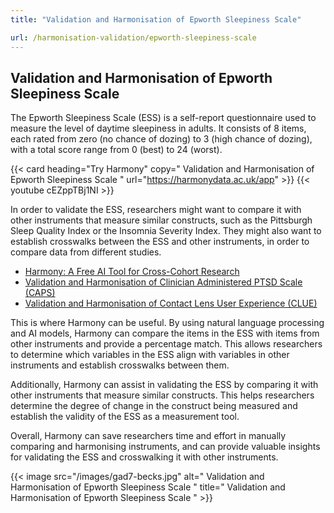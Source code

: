 ```yaml
---
title: "Validation and Harmonisation of Epworth Sleepiness Scale"

url: /harmonisation-validation/epworth-sleepiness-scale
---
```


## Validation and Harmonisation of Epworth Sleepiness Scale

The Epworth Sleepiness Scale (ESS) is a self-report questionnaire used to measure the level of daytime sleepiness in adults. It consists of 8 items, each rated from zero (no chance of dozing) to 3 (high chance of dozing), with a total score range from 0 (best) to 24 (worst).

{{< card heading="Try Harmony" copy=" Validation and Harmonisation of Epworth Sleepiness Scale " url="https://harmonydata.ac.uk/app" >}}
{{< youtube cEZppTBj1NI >}}

In order to validate the ESS, researchers might want to compare it with other instruments that measure similar constructs, such as the Pittsburgh Sleep Quality Index or the Insomnia Severity Index. They might also want to establish crosswalks between the ESS and other instruments, in order to compare data from different studies.

* [Harmony: A Free AI Tool for Cross-Cohort Research](/item-harmonisation/harmony-a-free-ai-tool-for-cross-cohort-research)
* [Validation and Harmonisation of Clinician Administered PTSD Scale (CAPS)](/harmonisation-validation/clinician-administered-ptsd-scale-caps)
* [Validation and Harmonisation of Contact Lens User Experience (CLUE)](/harmonisation-validation/contact-lens-user-experience-clue)

This is where Harmony can be useful. By using natural language processing and AI models, Harmony can compare the items in the ESS with items from other instruments and provide a percentage match. This allows researchers to determine which variables in the ESS align with variables in other instruments and establish crosswalks between them.

Additionally, Harmony can assist in validating the ESS by comparing it with other instruments that measure similar constructs. This helps researchers determine the degree of change in the construct being measured and establish the validity of the ESS as a measurement tool.

Overall, Harmony can save researchers time and effort in manually comparing and harmonising instruments, and can provide valuable insights for validating the ESS and crosswalking it with other instruments. 


{{< image src="/images/gad7-becks.jpg" alt=" Validation and Harmonisation of Epworth Sleepiness Scale " title=" Validation and Harmonisation of Epworth Sleepiness Scale " >}}







